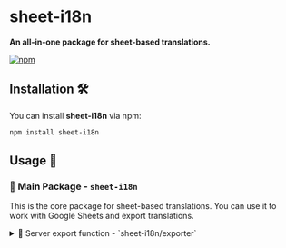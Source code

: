 # sheet-i18n

**An all-in-one package for sheet-based translations.**

[![npm](https://img.shields.io/npm/v/sheet-i18n)](https://www.npmjs.com/package/sheet-i18n)  
<a href="https://sheet-i18n.vercel.app/en" target="_blank">

<!-- <img height="20px" src="https://img.shields.io/badge/📚-%20Docs-%23000000"/> -->
</a>

## Installation 🛠️

You can install **sheet-i18n** via npm:

```bash
npm install sheet-i18n
```

## Usage 🚀

### 📑 Main Package - `sheet-i18n`

This is the core package for sheet-based translations. You can use it to work with Google Sheets and export translations.

<details>
  <summary>📄 Server export function - `sheet-i18n/exporter`</summary>

#### `sheet-i18n/exporter`

The **server-side exporter** subpackage allows you to interact with Google Sheets and export translations directly into your project. This is primarily used in server-side environments, such as Next.js API routes or other backend frameworks, where you want to fetch and store translations from a Google Spreadsheet to be served to clients or used within your server application.

```jsx
import { googleSheetExporter } from 'sheet-i18n/exporter';

const exporter = await googleSheetExporter({
  credentials: {
    sheetId: 'your-google-sheet-id',
    clientEmail: 'your-client-email',
    privateKey: 'your-private-key',
  },
  defaultLocale: 'default-language',
});

await exporter.exportTranslations();
```

### Configuration ⚙️

The configuration object required for using the exporter is as follows:

#### Required 📝

- **`credentials`**: Google Sheets API credentials:
  - `sheetId`: The ID of your Google Spreadsheet (extracted from the URL).
  - `clientEmail`: The email of the Google Sheets API client.
  - `privateKey`: The private key associated with the client.
- **`defaultLocale`**: The default locale/language specified in your Google Sheet header.

#### Optional 🔧

- **`headerStartRowNumber`**: Specifies the row number where the headers begin (if not at the top).
- **`ignoredSheets`**: A list of sheets to exclude by title. By default, sheets without the `defaultLocale` in headers will be ignored.
- **`exportPath`**: Path to save exported translations. This is the location where the exported translations will be saved. By default, it will use the current working directory (cwd). This option is only used when calling the `exportTranslations` method.

---

### Exporter Methods 🛠️

#### `getTranslations` 📝

- **Description**: This function retrieves the translation data, which is structured by locale keys (such as "ko", "en", etc.). It collects all translations from the specified sheet, replaces any placeholders, and prepares them to be sent to the client in the response body. Each key corresponds to a language, and the value for each key is an object containing the translated text for that locale.

- **Type**: Function
- **Parameters**: None
- **Returns**: An object where each key is a locale (e.g., "ko", "en"), and the value is the respective translation data for that locale.

#### Example:

If the headers in your Google Sheets are `["ko", "en", ...]`, the result returned by `getTranslations` will look like this:

```json
{
  "ko": {
    "greeting": "안녕하세요",
    "farewell": "안녕히 가세요"
  },
  "en": {
    "greeting": "Hello",
    "farewell": "Goodbye"
  },
  ...
}
```

In this example:

- `"ko"` contains the translations for Korean.
- `"en"` contains the translations for English.
  Each locale’s object contains key-value pairs for individual translations.

#### `exportTranslations` 📤

- **Description**: This asynchronous function is used in a Node.js environment to export translations directly into your project. It is especially useful if your project includes server-side APIs (like Next.js API routes) and you need to update the locale JSON data in your project. It can be invoked to update or create the locale files within your project, ensuring that the translation data is synced with the local environment.

- **Type**: Function
- **Parameters**: None
- **Returns**: `void`

#### Example:

If you call the `exportTranslations` function, it will update or create JSON files in your project for each locale. The result could look like this:

```json
// ko.json
{
  "greeting": "안녕하세요",
  "farewell": "안녕히 가세요"
}

// en.json
{
  "greeting": "Hello",
  "farewell": "Goodbye"
}
```

---

### API Documentation 📚

You can refer to the Google Sheets API for integration details and configuration. The following link provides extensive documentation on how to interact with Google Sheets API for accessing your spreadsheet data:

[Google Sheets API Documentation](https://developers.google.com/sheets/api)

---

### Exporting Data Format 🗂️

The exported translations will be saved in a format that is easy to use for localization purposes. Each translation is stored in its respective locale folder, with a structured format.

</details>

<!--
<details>
  <summary>⚛️ React Component - `sheet-i18n/react`</summary>

#### `sheet-i18n/react`

The **React component** subpackage allows you to use translations within your React application. This is ideal for rendering dynamic translations on the frontend, where you may need to load and display translations from a Google Spreadsheet based on the current locale selected by the user.

```jsx
import { useState, useEffect } from 'react';
import { googleSheetExporter } from 'sheet-i18n/react';

const TranslationProvider = ({ children }) => {
  const [translations, setTranslations] = useState({});

  useEffect(() => {
    const fetchTranslations = async () => {
      const exporter = await googleSheetExporter({
        credentials: {
          sheetId: 'your-google-sheet-id',
          clientEmail: 'your-client-email',
          privateKey: 'your-private-key',
        },
        defaultLocale: 'en',
      });
      const data = await exporter.getTranslations();
      setTranslations(data);
    };

    fetchTranslations();
  }, []);

  return (
    <TranslationContext.Provider value={translations}>
      {children}
    </TranslationContext.Provider>
  );
};
```

This is useful for applications where translations need to be loaded and displayed dynamically from a backend (e.g., Google Sheets). You can use this provider to wrap your app and pass translations to components.

</details>

---

## Additional Notes 📌

- **Locales**: Ensure that the first row in your Google Sheet contains the locale headers (e.g., `["ko", "en", "fr"]`).
- **Placeholders**: Any placeholders within the translation strings will be replaced during the export process. -->
